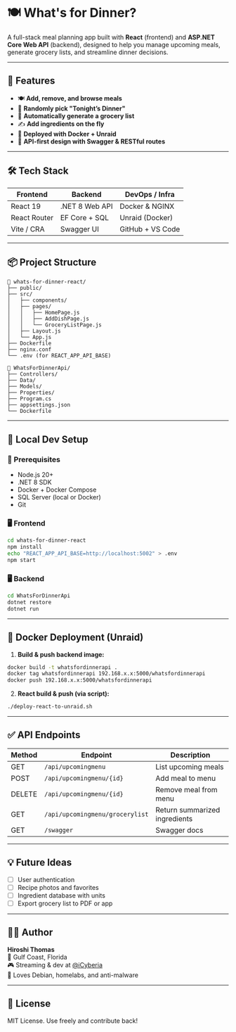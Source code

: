 # 🍽️ What's for Dinner?

A full-stack meal planning app built with **React** (frontend) and **ASP.NET Core Web API** (backend), designed to help you manage upcoming meals, generate grocery lists, and streamline dinner decisions.

---

## 🚀 Features

- 🍽️ **Add, remove, and browse meals**
- 🎲 **Randomly pick "Tonight’s Dinner"**
- 🛒 **Automatically generate a grocery list**
- ✍️ **Add ingredients on the fly**
- 📡 **Deployed with Docker + Unraid**
- 🧠 **API-first design with Swagger & RESTful routes**

---

## 🛠 Tech Stack

| Frontend       | Backend            | DevOps / Infra    |
|----------------|--------------------|-------------------|
| React 19       | .NET 8 Web API     | Docker & NGINX    |
| React Router   | EF Core + SQL      | Unraid (Docker)   |
| Vite / CRA     | Swagger UI         | GitHub + VS Code  |

---

## 📦 Project Structure

```
📁 whats-for-dinner-react/
├── public/
├── src/
│   ├── components/
│   ├── pages/
│   │   ├── HomePage.js
│   │   ├── AddDishPage.js
│   │   └── GroceryListPage.js
│   ├── Layout.js
│   └── App.js
├── Dockerfile
├── nginx.conf
└── .env (for REACT_APP_API_BASE)
```

```
📁 WhatsForDinnerApi/
├── Controllers/
├── Data/
├── Models/
├── Properties/
├── Program.cs
├── appsettings.json
└── Dockerfile
```

---

## 🧪 Local Dev Setup

### 🔧 Prerequisites
- Node.js 20+
- .NET 8 SDK
- Docker + Docker Compose
- SQL Server (local or Docker)
- Git

### 🖥 Frontend

```bash
cd whats-for-dinner-react
npm install
echo "REACT_APP_API_BASE=http://localhost:5002" > .env
npm start
```

### 🖥 Backend

```bash
cd WhatsForDinnerApi
dotnet restore
dotnet run
```

---

## 🐳 Docker Deployment (Unraid)

1. **Build & push backend image:**

```bash
docker build -t whatsfordinnerapi .
docker tag whatsfordinnerapi 192.168.x.x:5000/whatsfordinnerapi
docker push 192.168.x.x:5000/whatsfordinnerapi
```

2. **React build & push (via script):**

```bash
./deploy-react-to-unraid.sh
```

---

## ✅ API Endpoints

| Method | Endpoint                       | Description                    |
|--------|--------------------------------|--------------------------------|
| GET    | `/api/upcomingmenu`            | List upcoming meals            |
| POST   | `/api/upcomingmenu/{id}`       | Add meal to menu               |
| DELETE | `/api/upcomingmenu/{id}`       | Remove meal from menu          |
| GET    | `/api/upcomingmenu/grocerylist`| Return summarized ingredients  |
| GET    | `/swagger`                     | Swagger docs                   |

---

## 💡 Future Ideas

- [ ] User authentication
- [ ] Recipe photos and favorites
- [ ] Ingredient database with units
- [ ] Export grocery list to PDF or app

---

## 👨‍💻 Author

**Hiroshi Thomas**  
📍 Gulf Coast, Florida  
🎮 Streaming & dev at [@iCyberia](https://github.com/iCyberia)  
🐧 Loves Debian, homelabs, and anti-malware

---

## 📜 License

MIT License. Use freely and contribute back!
